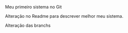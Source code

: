 
Meu primeiro sistema no Git

Alteração no Readme para descrever melhor meu sistema.

Alteração das branchs